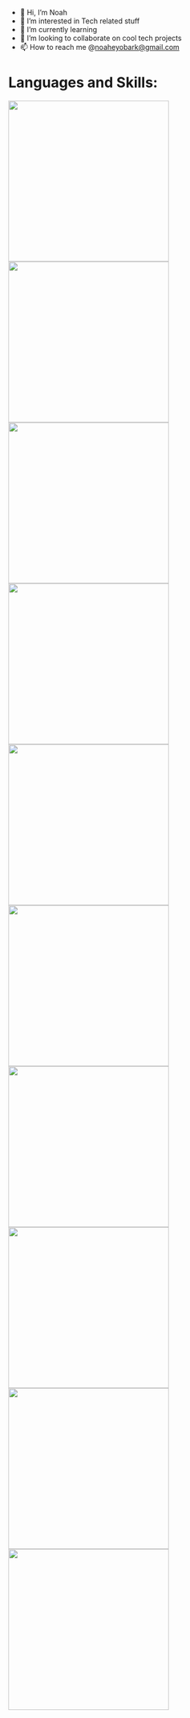 - 👋 Hi, I’m Noah
- 👀 I’m interested in Tech related stuff
- 🌱 I’m currently learning
- 💞️ I’m looking to collaborate on cool tech projects
- 📫 How to reach me @noaheyobark@gmail.com

<h1>Languages and Skills: </h1>

<img src="https://upload.wikimedia.org/wikipedia/commons/thumb/6/61/HTML5_logo_and_wordmark.svg/1200px-HTML5_logo_and_wordmark.svg.png" style="height: 8vh">
<img src="https://upload.wikimedia.org/wikipedia/commons/thumb/d/d5/CSS3_logo_and_wordmark.svg/1200px-CSS3_logo_and_wordmark.svg.png" style="height: 8vh">
<img src="https://upload.wikimedia.org/wikipedia/commons/thumb/d/d9/Node.js_logo.svg/1200px-Node.js_logo.svg.png" style="height: 8vh">
<img src="https://www.nextontop.com/assets/img/services/web/expressjs.svg" style="height: 8vh">
<img src="https://www.thesoftwarereport.com/wp-content/uploads/2022/08/MongoDB.png" style="height: 8vh">
<img src="https://upload.wikimedia.org/wikipedia/commons/thumb/a/a7/React-icon.svg/1200px-React-icon.svg.png" style="height: 8vh">
<img src="https://cdn.shopify.com/s/files/1/0057/5668/2355/files/Postman-logo-orange-2021_1155x.png?v=1637252529" style="height: 8vh">
<img src="https://uploads-ssl.webflow.com/613513981b0efaf850830620/630278a964d1f18269a94cd2_figma.svg" style="height: 8vh">
<img src="https://upload.wikimedia.org/wikipedia/commons/thumb/c/c3/Python-logo-notext.svg/800px-Python-logo-notext.svg.png" style="height: 8vh">
<img src="https://avatars.githubusercontent.com/u/18133?s=200&v=4" style="height: 8vh">



<!---
1noahark/1noahark is a ✨ special ✨ repository because its `README.md` (this file) appears on your GitHub profile.
You can click the Preview link to take a look at your changes.
--->
